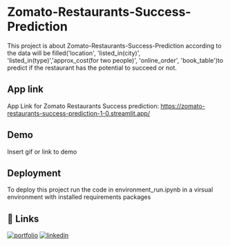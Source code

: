 # Zomato-Restaurants-Success-Prediction

This project is about Zomato-Restaurants-Success-Prediction according to the data will be filled('location', 'listed_in(city)', 'listed_in(type)','approx_cost(for two people)', 'online_order', 'book_table')to predict if the restaurant has the potential to succeed or not.

## App link
App Link for Zomato Restaurants Success prediction:
https://zomato-restaurants-success-prediction-1-0.streamlit.app/

## Demo

Insert gif or link to demo


## Deployment

To deploy this project run the code in environment_run.ipynb in a virsual environment with installed requirements packages




## 🔗 Links
[![portfolio](https://img.shields.io/badge/my_portfolio-000?style=for-the-badge&logo=ko-fi&logoColor=white)](https://github.com/ShHassanin)
[![linkedin](https://img.shields.io/badge/linkedin-0A66C2?style=for-the-badge&logo=linkedin&logoColor=white)](https://www.linkedin.com/in/shaymaa-hassan/)



